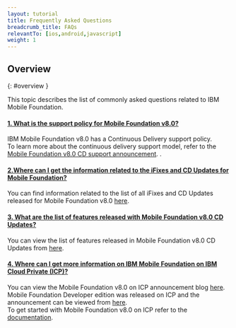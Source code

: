```yaml
---
layout: tutorial
title: Frequently Asked Questions
breadcrumb_title: FAQs
relevantTo: [ios,android,javascript]
weight: 1
---
```

<!-- NLS_CHARSET=UTF-8 -->
## Overview
{: #overview }

This topic describes the list of commonly asked questions related to IBM Mobile Foundation.

<div class="panel-group accordion" id="mfp-product-faqs" role="tablist">
    <div class="panel panel-default">
        <div class="panel-heading" role="tab" id="mfp-faq1">
            <h4 class="panel-title">
                <a role="button" data-toggle="collapse" data-parent="#mfp-product-faqs" href="#collapse-mfp-faq1" aria-expanded="true" aria-controls="collapse-mfp-faq1"><b>1.	What is the support policy for Mobile Foundation v8.0?</b></a>
            </h4>
        </div>
        <div id="collapse-mfp-faq1" class="panel-collapse collapse" role="tabpanel" aria-labelledby="mfp-faq1">
            <div class="panel-body">
              <p>IBM Mobile Foundation v8.0 has a Continuous Delivery support policy.<br/>
              To learn more about the continuous delivery support model, refer to the <a href="https://www-01.ibm.com/common/ssi/ShowDoc.wss?docURL=/common/ssi/rep_ca/0/897/ENUS217-390/index.html&request_locale=en" target="_blank">Mobile Foundation v8.0 CD support announcement</a>.
.</p>
         </div>
        </div>      
    </div>
    <div class="panel panel-default">
        <div class="panel-heading" role="tab" id="mfp-faq2">
            <h4 class="panel-title">
                <a role="button" data-toggle="collapse" data-parent="#mfp-product-faqs" href="#collapse-mfp-faq2" aria-expanded="true" aria-controls="collapse-mfp-faq2"><b>2.Where can I get the information related to the iFixes and CD Updates for Mobile Foundation?</b></a>
            </h4>
        </div>
        <div id="collapse-mfp-faq2" class="panel-collapse collapse" role="tabpanel" aria-labelledby="mfp-faq2">
            <div class="panel-body">
                  <p>You can find information related to the list of all iFixes and CD Updates released for Mobile Foundation v8.0 <a href="https://mobilefirstplatform.ibmcloud.com/blog/2018/05/18/8-0-master-ifix-release/" target="_blank">here</a>.</p>
            </div>
        </div>      
    </div>
    <div class="panel panel-default">
        <div class="panel-heading" role="tab" id="mfp-faq3">
            <h4 class="panel-title">
                <a role="button" data-toggle="collapse" data-parent="#mfp-product-faqs" href="#collapse-mfp-faq3" aria-expanded="true" aria-controls="collapse-mfp-faq3"><b>3. What are the list of features released with Mobile Foundation v8.0 CD Updates?</b></a>
            </h4>
        </div>
        <div id="collapse-mfp-faq3" class="panel-collapse collapse" role="tabpanel" aria-labelledby="mfp-faq3">
            <div class="panel-body">
                  <p>You can view the list of features released in Mobile Foundation v8.0 CD Updates from <a href="{{site.baseurl}}/tutorials/en/foundation/8.0/product-overview/release-notes/interim-fixes/">here</a>.</p>
            </div>
        </div>      
    </div>
   <div class="panel panel-default">
        <div class="panel-heading" role="tab" id="mfp-faq4">
            <h4 class="panel-title">
                <a role="button" data-toggle="collapse" data-parent="#mfp-product-faqs" href="#collapse-mfp-faq4" aria-expanded="true" aria-controls="collapse-mfp-faq4"><b>4. Where can I get more information on IBM Mobile Foundation on IBM Cloud Private (ICP)?</b></a>
            </h4>
        </div>
        <div id="collapse-mfp-faq4" class="panel-collapse collapse" role="tabpanel" aria-labelledby="mfp-faq4">
            <div class="panel-body">
                <p>You can view the Mobile Foundation v8.0 on ICP announcement blog <a href="https://mobilefirstplatform.ibmcloud.com/blog/2018/01/31/mfp-on-ibmcloud-private-announce/" target="_blank">here</a>.<br/>
                Mobile Foundation Developer edition was released on ICP and the announcement can be viewed from <a href="https://mobilefirstplatform.ibmcloud.com/blog/2019/01/29/mfp-community-edition-on-icp/" target="_blank">here</a>.<br/>
                To get started with Mobile Foundation v8.0 on ICP refer to the <a href="https://mobilefirstplatform.ibmcloud.com/tutorials/en/foundation/8.0/bluemix/mobilefirst-server-on-icp/" target="_blank">documentation</a>.</p>
            </div>
        </div>      
    </div>
    <!-- <div class="panel panel-default">
        <div class="panel-heading" role="tab" id="mfp-faq5">
            <h4 class="panel-title">
                <a role="button" data-toggle="collapse" data-parent="#mfp-analytics-faqs" href="#collapse-mfp-faq5" aria-expanded="true" aria-controls="collapse-mfp-faq5"><b>5. Data Purging not happening correctly irrespective of setting TTL values.</b></a>
            </h4>
        </div>
        <div id="collapse-mfp-faq5" class="panel-collapse collapse" role="tabpanel" aria-labelledby="mfp-faq5">
            <div class="panel-body">
                <p>The TTL properties are not applied to the data that exists in the Analytics platform. You must set the TTL properties before you add data.</p>
            </div>
        </div>      
    </div>
    <div class="panel panel-default">
        <div class="panel-heading" role="tab" id="mfp-faq6">
            <h4 class="panel-title">
                <a role="button" data-toggle="collapse" data-parent="#mfp-analytics-faqs" href="#collapse-mfp-faq6" aria-expanded="true" aria-controls="collapse-mfp-faq6"><b>6. Analytics Operations console does not display any data.</b></a>
            </h4>
        </div>
        <div id="collapse-mfp-faq6" class="panel-collapse collapse" role="tabpanel" aria-labelledby="mfp-faq6">
            <div class="panel-body">
              <p>Ensure that the MobileFirst Server JNDI properties are used to configure the right Analytics end points. Ensure that the Date filter is correctly set for the data to be rendered.</p>
            </div>
        </div>      
    </div>
    <div class="panel panel-default">
        <div class="panel-heading" role="tab" id="mfp-faq7">
            <h4 class="panel-title">
                <a role="button" data-toggle="collapse" data-parent="#mfp-analytics-faqs" href="#collapse-mfp-faq7" aria-expanded="true" aria-controls="collapse-mfp-faq7"><b>7. Unable to invoke the Elasticsearch cluster REST APIs.</b></a>
            </h4>
        </div>
        <div id="collapse-mfp-faq7" class="panel-collapse collapse" role="tabpanel" aria-labelledby="mfp-faq7">
            <div class="panel-body">
                  <p>To invoke the Elasticsearch REST APIs, it is mandatory that the property <b>analytics/http.enabled</b> has to be set to <b>true</b> in Analytics server's <code>server.xml</code>.</p>
            </div>
        </div>      
    </div>
    <div class="panel panel-default">
        <div class="panel-heading" role="tab" id="mfp-faq8">
            <h4 class="panel-title">
                <a role="button" data-toggle="collapse" data-parent="#mfp-analytics-faqs" href="#collapse-mfp-faq8" aria-expanded="true" aria-controls="collapse-mfp-faq8"><b>8.	Can I use Open JDK with IBM WebSphere Application Server ND (or Full Profile) on Analytics?</b></a>
            </h4>
        </div>
        <div id="collapse-mfp-faq8" class="panel-collapse collapse" role="tabpanel" aria-labelledby="mfp-faq8">
            <div class="panel-body">
                  <p>No. While using IBM WebSphere Application Server Full Profile or Network Deployment (ND), make sure to use the IBM JDK that is provided out of the box with WebSphere Application Server.</p>
            </div>
        </div>      
    </div>
    <div class="panel panel-default">
        <div class="panel-heading" role="tab" id="mfp-faq9">
            <h4 class="panel-title">
                <a role="button" data-toggle="collapse" data-parent="#mfp-analytics-faqs" href="#collapse-mfp-faq9" aria-expanded="true" aria-controls="collapse-mfp-faq9"><b>9.	When does the number of <b>App Sessions</b> start to increment?</b></a>
            </h4>
        </div>
        <div id="collapse-mfp-faq9" class="panel-collapse collapse" role="tabpanel" aria-labelledby="mfp-faq9">
            <div class="panel-body">
                  <p>First time when the application is opened the <b>App Sessions</b> is zero. When the end user takes the mobile app to the background and brings it back to the foreground, then this action increments the <b>App Sessions</b> to 1. Further repeating the same action continues to increment the <b>App Sessions</b>.</p>
            </div>
        </div>      
    </div>
    <div class="panel panel-default">
        <div class="panel-heading" role="tab" id="mfp-faq10">
            <h4 class="panel-title">
                <a role="button" data-toggle="collapse" data-parent="#mfp-analytics-faqs" href="#collapse-mfp-faq10" aria-expanded="true" aria-controls="collapse-mfp-faq10"><b>10.	Analytics Cluster Health shows YELLOW, what does it mean?</b></a>
            </h4>
        </div>
        <div id="collapse-mfp-faq10" class="panel-collapse collapse" role="tabpanel" aria-labelledby="mfp-faq10">
            <div class="panel-body">
                  <p>Cluster health YELLOW might not be an issue. Mostly, when there are unassigned shards the cluster health is shown as yellow. When new nodes are joined to the cluster, Elasticsearch reallocates the unassigned shards to the new nodes, thus making the cluster health GREEN. Sometimes, too much of shard counts also leaves the shards unassigned to any of the nodes and hence the cluster health status shows as yellow. Make sure all the nodes in the cluster are active and are working fine and that the shards are in started/active state.</p>
            </div>
        </div>      
    </div>
    <div class="panel panel-default">
        <div class="panel-heading" role="tab" id="mfp-faq11">
            <h4 class="panel-title">
                <a role="button" data-toggle="collapse" data-parent="#mfp-analytics-faqs" href="#collapse-mfp-faq11" aria-expanded="true" aria-controls="collapse-mfp-faq11"><b>11.	What does App Sessions mean for web apps?</b></a>
            </h4>
        </div>
        <div id="collapse-mfp-faq11" class="panel-collapse collapse" role="tabpanel" aria-labelledby="mfp-faq11">
            <div class="panel-body">
                  <p>For Web apps, AppSession count is incremented based on the browser session and is based on the connection from the browser (app) to the MFP Server.</p>

                  <p>Let us say if the browser is using the general window/tab and performs a connection to the server then the App Session count is incremented by one. In the same browser, if the user opens the app on another tab and performs the connect, then the session doesn't increment. The session stays inactive for 30 mins. When you try to reconnect again it is incremented by one.</p>

                  <p>If the user clears the browser cache and tries to connect, then the device is considered to be a new one and the device count is incremented. Since browsers don't have a real device ID, an ID is generated for the browser app until the offline files/cache is cleared.</p>

                  <p>This applies to an incognito browser window as well, if you use an incognito browser window and try to connect, an app used to connect from each tab is considered as a new session and the session count is incremented. If the user uses two different browsers and accesses the app to connect to MFP Server, then the device count is incremented by two.</p>
            </div>
        </div>      
    </div>
    <div class="panel panel-default">
        <div class="panel-heading" role="tab" id="mfp-faq12">
            <h4 class="panel-title">
                <a role="button" data-toggle="collapse" data-parent="#mfp-analytics-faqs" href="#collapse-mfp-faq12" aria-expanded="true" aria-controls="collapse-mfp-faq12"><b>12.	What does <i>Active Users</i> on Analytics Dashboard refer to?</b></a>
            </h4>
        </div>
        <div id="collapse-mfp-faq12" class="panel-collapse collapse" role="tabpanel" aria-labelledby="mfp-faq12">
            <div class="panel-body">
                  <p><i>Active users</i> is the number of users using the app. Every unique user is counted as a user using the app. By default deviceID is userID. However app developer can use <code>setUserContext(userid)</code> API. This is going to replace the userID to the value the app developer sets.</p>

                  <p>One solution/approach is to generate a uniqueID from the computer when the user is accessing the WebApp and it sends that as a customData. This data can be used to compute the statistics for the actual machines (or computers/browsers) from which user accesses the app and uses the <code>setUserContext</code> to set the userID. This data can also be used to generate the custom charts.</p>
            </div>
        </div>      
    </div>
    <div class="panel panel-default">
        <div class="panel-heading" role="tab" id="mfp-faq13">
            <h4 class="panel-title">
                <a role="button" data-toggle="collapse" data-parent="#mfp-analytics-faqs" href="#collapse-mfp-faq13" aria-expanded="true" aria-controls="collapse-mfp-faq13"><b>13.	What does App Sessions mean for native/Cordova apps?</b></a>
            </h4>
        </div>
        <div id="collapse-mfp-faq13" class="panel-collapse collapse" role="tabpanel" aria-labelledby="mfp-faq13">
            <div class="panel-body">
                  <p>In Analytics 8.0, calculating an App session is completely different from any of the previous versions of MFP Analytics.</p>

                  <p>An App session count is incremented by one when the app is brought to the foreground from background. To enable this for Cordova Apps, we need to enable the CLIENT APP LIFECYCLE events. Please refer <a href="https://mobilefirstplatform.ibmcloud.com/tutorials/ru/foundation/8.0/analytics/analytics-api/#client-lifecycle-events">here</a>, for more information.</p>
            </div>
        </div>      
    </div>-->
</div>       
